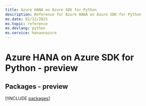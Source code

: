 ```yaml
---
title: Azure HANA on Azure SDK for Python
description: Reference for Azure HANA on Azure SDK for Python
ms.date: 02/12/2025
ms.topic: reference
ms.devlang: python
ms.service: hanaonazure
---
```

# Azure HANA on Azure SDK for Python - preview
## Packages - preview
[!INCLUDE [packages](hana-on-azure-index.md)]